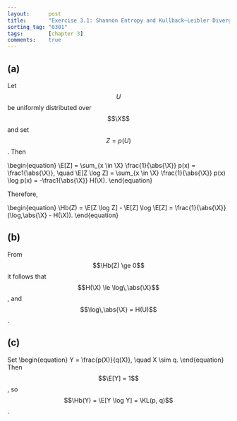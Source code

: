 ```yaml
---
layout:      post
title:       "Exercise 3.1: Shannon Entropy and Kullback–Leibler Divergence"
sorting_tag: "0301"
tags:        [chapter 3]
comments:    true
---
```


## (a)
Let $$U$$ be uniformly distributed over $$\X$$ and set $$Z = p(U)$$.
Then

\begin{equation}
    \E[Z] = \sum_{x \in \X} \frac{1}{\abs{\X}} p(x) = \frac1{\abs{\X}}, \quad
    \E[Z \log Z] = \sum_{x \in \X} \frac{1}{\abs{\X}} p(x) \log p(x) = -\frac1{\abs{\X}} H(\X).
\end{equation}

Therefore,

\begin{equation}
    \Hb(Z)
    = \E[Z \log Z] - \E[Z] \log \E[Z]
    = \frac{1}{\abs{\X}}(\log\,\abs{\X} - H(\X)).
\end{equation}

## (b)
From $$\Hb(Z) \ge 0$$ it follows that $$H(\X) \le \log\,\abs{\X}$$, and $$\log\,\abs{\X} = H(U)$$.

## (c)
Set
\begin{equation}
    Y = \frac{p(X)}{q(X)}, \quad
    X \sim q.
\end{equation}
Then $$\E[Y] = 1$$, so $$\Hb(Y) = \E[Y \log Y] = \KL(p, q)$$.